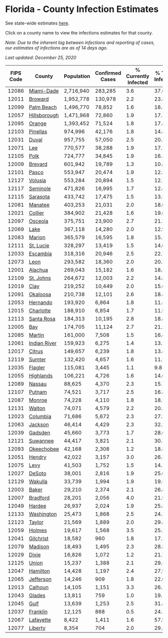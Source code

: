 # Florida - County Infection Estimates

See state-wide estimates [here](/infections/us-fl).

Click on a county name to view the infections estimates for that county.

*Note: Due to the inherent lag between infections and reporting of cases, our estimates of infections are as of 14 days ago.*

*Last updated: December 25, 2020*

|   FIPS Code |                       County |   Population |   Confirmed Cases |   % Currently Infected |   % Total Infected |
|-------------|------------------------------|--------------|-------------------|------------------------|--------------------|
|       12086 |     [Miami-Dade](miami-dade) |    2,716,940 |           283,285 |                    3.6 |               37.0 |
|       12011 |           [Broward](broward) |    1,952,778 |           130,978 |                    2.2 |               23.8 |
|       12099 |     [Palm Beach](palm-beach) |    1,496,770 |            78,852 |                    1.6 |               18.5 |
|       12057 | [Hillsborough](hillsborough) |    1,471,968 |            72,860 |                    1.9 |               17.1 |
|       12095 |             [Orange](orange) |    1,393,452 |            71,524 |                    1.8 |               17.8 |
|       12103 |         [Pinellas](pinellas) |      974,996 |            42,176 |                    1.8 |               14.8 |
|       12031 |               [Duval](duval) |      957,755 |            57,050 |                    2.5 |               20.3 |
|       12071 |                   [Lee](lee) |      770,577 |            38,288 |                    1.9 |               17.2 |
|       12105 |                 [Polk](polk) |      724,777 |            34,845 |                    1.9 |               16.3 |
|       12009 |           [Brevard](brevard) |      601,942 |            19,789 |                    1.3 |               10.8 |
|       12101 |               [Pasco](pasco) |      553,947 |            20,474 |                    1.9 |               12.2 |
|       12127 |           [Volusia](volusia) |      553,284 |            20,894 |                    1.5 |               12.7 |
|       12117 |         [Seminole](seminole) |      471,826 |            16,995 |                    1.7 |               12.4 |
|       12115 |         [Sarasota](sarasota) |      433,742 |            17,475 |                    1.5 |               13.5 |
|       12081 |           [Manatee](manatee) |      403,253 |            21,031 |                    2.0 |               18.0 |
|       12021 |           [Collier](collier) |      384,902 |            21,428 |                    1.6 |               19.6 |
|       12097 |           [Osceola](osceola) |      375,751 |            23,900 |                    2.7 |               21.7 |
|       12069 |                 [Lake](lake) |      367,118 |            14,280 |                    2.0 |               12.9 |
|       12083 |             [Marion](marion) |      365,579 |            16,595 |                    1.8 |               15.1 |
|       12111 |       [St. Lucie](st.-lucie) |      328,297 |            13,419 |                    1.5 |               14.0 |
|       12033 |         [Escambia](escambia) |      318,316 |            20,946 |                    2.5 |               22.7 |
|       12073 |                 [Leon](leon) |      293,582 |            18,360 |                    2.0 |               20.3 |
|       12001 |           [Alachua](alachua) |      269,043 |            15,182 |                    1.6 |               18.5 |
|       12109 |       [St. Johns](st.-johns) |      264,672 |            12,003 |                    2.2 |               14.8 |
|       12019 |                 [Clay](clay) |      219,252 |            10,449 |                    2.0 |               15.6 |
|       12091 |         [Okaloosa](okaloosa) |      210,738 |            12,101 |                    2.6 |               18.4 |
|       12053 |         [Hernando](hernando) |      193,920 |             6,864 |                    1.8 |               11.5 |
|       12015 |       [Charlotte](charlotte) |      188,910 |             6,854 |                    1.7 |               11.9 |
|       12113 |     [Santa Rosa](santa-rosa) |      184,313 |            10,195 |                    2.8 |               18.4 |
|       12005 |                   [Bay](bay) |      174,705 |            11,124 |                    2.7 |               21.2 |
|       12085 |             [Martin](martin) |      161,000 |             7,508 |                    1.5 |               16.4 |
|       12061 | [Indian River](indian-river) |      159,923 |             6,275 |                    1.4 |               13.2 |
|       12017 |             [Citrus](citrus) |      149,657 |             6,239 |                    1.8 |               13.4 |
|       12119 |             [Sumter](sumter) |      132,420 |             4,657 |                    1.6 |               11.5 |
|       12035 |           [Flagler](flagler) |      115,081 |             3,445 |                    1.1 |                9.8 |
|       12055 |       [Highlands](highlands) |      106,221 |             4,726 |                    1.6 |               14.6 |
|       12089 |             [Nassau](nassau) |       88,625 |             4,370 |                    2.3 |               15.7 |
|       12107 |             [Putnam](putnam) |       74,521 |             3,717 |                    2.5 |               16.8 |
|       12087 |             [Monroe](monroe) |       74,228 |             4,110 |                    1.8 |               18.7 |
|       12131 |             [Walton](walton) |       74,071 |             4,579 |                    2.2 |               20.2 |
|       12023 |         [Columbia](columbia) |       71,686 |             5,672 |                    2.3 |               27.3 |
|       12063 |           [Jackson](jackson) |       46,414 |             4,429 |                    2.3 |               32.2 |
|       12039 |           [Gadsden](gadsden) |       45,660 |             3,773 |                    1.7 |               28.6 |
|       12121 |         [Suwannee](suwannee) |       44,417 |             3,821 |                    2.1 |               30.1 |
|       12093 |     [Okeechobee](okeechobee) |       42,168 |             2,308 |                    1.2 |               18.8 |
|       12051 |             [Hendry](hendry) |       42,022 |             3,157 |                    3.0 |               26.3 |
|       12075 |                 [Levy](levy) |       41,503 |             1,752 |                    1.5 |               14.1 |
|       12027 |             [DeSoto](desoto) |       38,001 |             2,816 |                    1.9 |               25.6 |
|       12129 |           [Wakulla](wakulla) |       33,739 |             1,994 |                    1.9 |               19.5 |
|       12003 |               [Baker](baker) |       29,210 |             2,374 |                    2.1 |               26.8 |
|       12007 |         [Bradford](bradford) |       28,201 |             2,056 |                    4.0 |               21.9 |
|       12049 |             [Hardee](hardee) |       26,937 |             2,024 |                    1.9 |               25.8 |
|       12133 |     [Washington](washington) |       25,473 |             1,868 |                    2.5 |               24.3 |
|       12123 |             [Taylor](taylor) |       21,569 |             1,889 |                    2.0 |               29.4 |
|       12059 |             [Holmes](holmes) |       19,617 |             1,568 |                    3.5 |               25.5 |
|       12041 |       [Gilchrist](gilchrist) |       18,582 |               960 |                    1.8 |               17.2 |
|       12079 |           [Madison](madison) |       18,493 |             1,495 |                    2.3 |               28.8 |
|       12029 |               [Dixie](dixie) |       16,826 |             1,072 |                    1.2 |               21.7 |
|       12125 |               [Union](union) |       15,237 |             1,388 |                    2.1 |               29.5 |
|       12047 |         [Hamilton](hamilton) |       14,428 |             1,197 |                    2.4 |               27.9 |
|       12065 |       [Jefferson](jefferson) |       14,246 |               909 |                    1.8 |               22.0 |
|       12013 |           [Calhoun](calhoun) |       14,105 |             1,151 |                    3.3 |               26.2 |
|       12043 |             [Glades](glades) |       13,811 |               759 |                    1.0 |               19.1 |
|       12045 |                 [Gulf](gulf) |       13,639 |             1,253 |                    2.5 |               31.4 |
|       12037 |         [Franklin](franklin) |       12,125 |               868 |                    0.5 |               24.2 |
|       12067 |       [Lafayette](lafayette) |        8,422 |             1,411 |                    1.6 |               57.9 |
|       12077 |           [Liberty](liberty) |        8,354 |               704 |                    2.0 |               29.5 |
